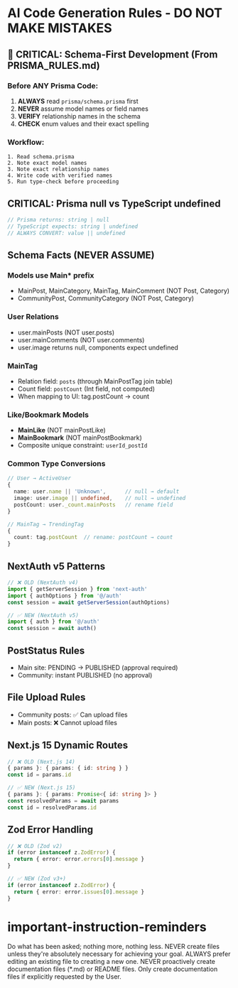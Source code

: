 # AI Code Generation Rules - DO NOT MAKE MISTAKES

## 🚨 CRITICAL: Schema-First Development (From PRISMA_RULES.md)
### Before ANY Prisma Code:
1. **ALWAYS** read `prisma/schema.prisma` first
2. **NEVER** assume model names or field names
3. **VERIFY** relationship names in the schema
4. **CHECK** enum values and their exact spelling

### Workflow:
```
1. Read schema.prisma
2. Note exact model names
3. Note exact relationship names
4. Write code with verified names
5. Run type-check before proceeding
```

## CRITICAL: Prisma null vs TypeScript undefined
```typescript
// Prisma returns: string | null
// TypeScript expects: string | undefined
// ALWAYS CONVERT: value || undefined
```

## Schema Facts (NEVER ASSUME)
### Models use Main* prefix
- MainPost, MainCategory, MainTag, MainComment (NOT Post, Category)
- CommunityPost, CommunityCategory (NOT Post, Category)

### User Relations
- user.mainPosts (NOT user.posts)
- user.mainComments (NOT user.comments)
- user.image returns null, components expect undefined

### MainTag
- Relation field: `posts` (through MainPostTag join table)
- Count field: `postCount` (Int field, not computed)
- When mapping to UI: tag.postCount → count

### Like/Bookmark Models
- **MainLike** (NOT mainPostLike)
- **MainBookmark** (NOT mainPostBookmark)
- Composite unique constraint: `userId_postId`

### Common Type Conversions
```typescript
// User → ActiveUser
{
  name: user.name || 'Unknown',      // null → default
  image: user.image || undefined,    // null → undefined
  postCount: user._count.mainPosts   // rename field
}

// MainTag → TrendingTag  
{
  count: tag.postCount  // rename: postCount → count
}
```

## NextAuth v5 Patterns
```typescript
// ❌ OLD (NextAuth v4)
import { getServerSession } from 'next-auth'
import { authOptions } from '@/auth'
const session = await getServerSession(authOptions)

// ✅ NEW (NextAuth v5)
import { auth } from '@/auth'
const session = await auth()
```

## PostStatus Rules
- Main site: PENDING → PUBLISHED (approval required)
- Community: instant PUBLISHED (no approval)

## File Upload Rules
- Community posts: ✅ Can upload files
- Main posts: ❌ Cannot upload files

## Next.js 15 Dynamic Routes
```typescript
// ❌ OLD (Next.js 14)
{ params }: { params: { id: string } }
const id = params.id

// ✅ NEW (Next.js 15) 
{ params }: { params: Promise<{ id: string }> }
const resolvedParams = await params
const id = resolvedParams.id
```

## Zod Error Handling
```typescript
// ❌ OLD (Zod v2)
if (error instanceof z.ZodError) {
  return { error: error.errors[0].message }
}

// ✅ NEW (Zod v3+)
if (error instanceof z.ZodError) {
  return { error: error.issues[0].message }
}
```
# important-instruction-reminders
Do what has been asked; nothing more, nothing less.
NEVER create files unless they're absolutely necessary for achieving your goal.
ALWAYS prefer editing an existing file to creating a new one.
NEVER proactively create documentation files (*.md) or README files. Only create documentation files if explicitly requested by the User.